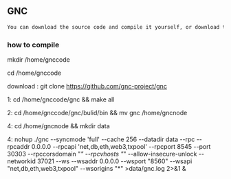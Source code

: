 ## GNC

```txt
You can download the source code and compile it yourself, or download the binary code file directly from https://github.com/gnc-project/gnc-node
```

### how to compile

mkdir /home/gnccode

cd /home/gnccode

download : git clone https://github.com/gnc-project/gnc

1: cd /home/gnccode/gnc && make all

2: cd /home/gnccode/gnc/bulid/bin && mv gnc /home/gncnode

4: cd /home/gncnode && mkdir data

4: nohup ./gnc  --syncmode 'full' --cache 256 --datadir data --rpc  --rpcaddr 0.0.0.0 --rpcapi 'net,db,eth,web3,txpool' --rpcport 8545 --port 30303 --rpccorsdomain "*"  --rpcvhosts "*" --allow-insecure-unlock --networkid 37021 --ws --wsaddr 0.0.0.0 --wsport "8560" --wsapi "net,db,eth,web3,txpool" --wsorigins "*" >data/gnc.log 2>&1 &
